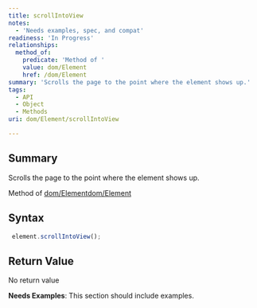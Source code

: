 ```yaml
---
title: scrollIntoView
notes:
  - 'Needs examples, spec, and compat'
readiness: 'In Progress'
relationships:
  method_of:
    predicate: 'Method of '
    value: dom/Element
    href: /dom/Element
summary: 'Scrolls the page to the point where the element shows up.'
tags:
  - API
  - Object
  - Methods
uri: dom/Element/scrollIntoView

---
```

## <span>Summary</span>

Scrolls the page to the point where the element shows up.

Method of [dom/Element](/dom/Element)[dom/Element](/dom/Element)

## <span>Syntax</span>

``` js
 element.scrollIntoView();
```

## <span>Return Value</span>

No return value

**Needs Examples**: This section should include examples.

